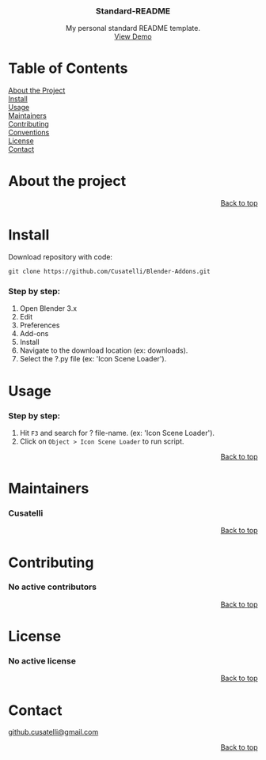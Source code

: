 <div id="top"></div>

<div align="center">
  <h3 align="center">Standard-README</h3>
  <p align="center">
    My personal standard README template.
    <br />
    <a href="https://github.com/Cusatelli">View Demo</a>
  </p>
</div>

<!-- TABLE OF CONTENTS -->
<div align="left">
  <h1>Table of Contents</h1>
  <a href="#about-the-project">About the Project</a><br/>
  <a href="#install">Install</a><br/>
  <a href="#usage">Usage</a><br/>
  <a href="#maintainers">Maintainers</a><br/>
  <a href="#contributing">Contributing</a><br/>
  <a href="#conventions">Conventions</a><br/>
  <a href="#license">License</a><br/>
  <a href="#contact">Contact</a>
</div>

<!-- ABOUT THE PROJECT -->
<div align="left">
  <h1>About the project</h1>
</div>

<p align="right">
  <a href="#top" align="right">
    Back to top
  </a>
</p>

<!-- INSTALL -->
<div align="left">
  <h1>Install</h1>
</div>

Download repository with code:
```
git clone https://github.com/Cusatelli/Blender-Addons.git
```

### Step by step:
1. Open Blender 3.x
2. Edit
3. Preferences
4. Add-ons
5. Install
6. Navigate to the download location (ex: downloads).
7. Select the ?.py file (ex: 'Icon Scene Loader').


<!-- USAGE -->
<div align="left">
  <h1>Usage</h1>
</div>

### Step by step:
1. Hit `F3` and search for ? file-name. (ex: 'Icon Scene Loader').
2. Click on `Object > Icon Scene Loader` to run script.

<p align="right">
  <a href="#top" align="right">
    Back to top
  </a>
</p>

<!-- MAINTAINERS -->
<div align="left">
  <h1>Maintainers</h1>
  <div align="left">
    <h3>Cusatelli</h3>
  </div>
</div>

<p align="right">
  <a href="#top" align="right">
    Back to top
  </a>
</p>

<!-- CONTRIBUTING -->
<div align="left">
  <h1>Contributing</h1>
  <div align="left">
    <h3>No active contributors</h3>
  </div>
</div>

<p align="right">
  <a href="#top" align="right">
    Back to top
  </a>
</p>

<!-- LICENSE -->
<div align="left">
  <h1>License</h1>
  <div align="left">
    <h3>No active license</h3>
  </div>
</div>

<p align="right">
  <a href="#top" align="right">
    Back to top
  </a>
</p>

<!-- CONTACT -->
<div align="left">
  <h1>Contact</h1>
  <div align="left">
    <a href="mailto:github.cusatelli@gmail.com">github.cusatelli@gmail.com</a>
  </div>
</div>

<p align="right">
  <a href="#top" align="right">
    Back to top
  </a>
</p>
